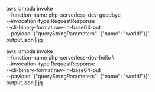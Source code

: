 aws lambda invoke \
    --function-name php-serverless-dev-goodbye \
    --invocation-type RequestResponse \
    --cli-binary-format raw-in-base64-out \
    --payload '{"queryStringParameters": {"name": "world!"}}' \
    output.json | jq
    
aws lambda invoke \
    --function-name php-serverless-dev-hello \  
    --invocation-type RequestResponse \
    --cli-binary-format raw-in-base64-out \
    --payload '{"queryStringParameters": {"name": "world!"}}' \
    output.json | jq
